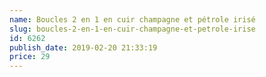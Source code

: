 ```yaml
---
name: Boucles 2 en 1 en cuir champagne et pétrole irisé
slug: boucles-2-en-1-en-cuir-champagne-et-petrole-irise
id: 6262
publish_date: 2019-02-20 21:33:19
price: 29
---
```

